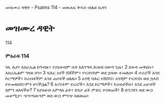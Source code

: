 ﻿
 መዝሙረ ዳዊት - Psalms 114 - መጽሐፍ ቅዱስ ብሉይ ኪዳን
# መዝሙረ ዳዊት
114
### ምዕራፍ 114
ሃሌ ሉያ። 
 እስራኤል ከግብጽ፥ የያዕቆብም ቤት ከእንግዳ ሕዝብ በወጣ ጊዜ፥
2  ይሁዳ መቅደሱ፥ እስራኤልም ግዛቱ ሆነ።
3  ባሕር አየች ሸሸችም፥ ዮርዳኖስም ወደ ኋላው ተመለሰ።
4  ተራሮች እንደ ኮርማዎች፥ ኮረብቶችም እንደ ጠቦቶች ዘለሉ።
5  አንቺ ባሕር የሸሸሽ፥ አንቺም ዮርዳኖስ ወደ ኋላሽ የተመለስሽ፥ምን ሆናችኋል?
6  እናንተም ተራሮች፥ እንደ ኮርማዎች፥ ኮረብቶችስ፥ እንደ ጠቦቶች ለምን ዘለላችሁ?
7  ከያዕቆብ አምላክ ፊት፥ ከጌታ ፊት ምድር ተናወጠች፤
8  ድንጋዩን ወደ ውኃ መቆሚያ፥ ጭንጫውንም ወደ ውኃ ምንጭ ከለወጠ።
